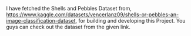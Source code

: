 I have fetched the Shells and Pebbles Dataset from, https://www.kaggle.com/datasets/vencerlanz09/shells-or-pebbles-an-image-classification-dataset, for building and developing this Project. You guys can check out the dataset from the given link.